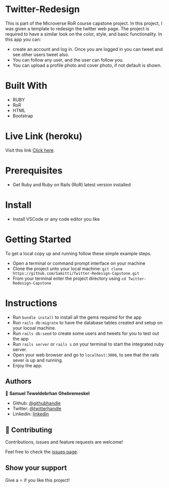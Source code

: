 # Twitter-Redesign 
  This is part of the Microverse RoR course capstone project. In this project, I was given a template to redesign the twitter web page. The project is required to have a similar look on the color, style, and basic functionality. In this app you can:
  - create an account and log in. Once you are logged in you can tweet and see other users tweet also. 
  - You can follow any user, and the user can follow you.
  - You can upload a profile photo and cover photo, if not default is shown. 

# Built With
- RUBY
- RoR 
- HTML
- Bootstrap

# Live Link (heroku)
Visit this link [Click here](https://evening-meadow-83452.herokuapp.com/).

# Prerequisites
- Get Ruby and Ruby on Rails (RoR) latest version installed

# Install
- Install VSCode or any code editor you like

# Getting Started

To get a local copy up and running follow these simple example steps.

- Open a terminal or command prompt interface on your machine
- Clone the project unto your local machine: `git clone https://github.com/Samitti/Twitter-Redesign-Capstone.git`
- From your terminal enter the project directory using `cd Twitter-Redesign-Capstone` 

# Instructions

- Run ` bundle install ` to install all the gems required for the app
- Run ` rails db:migrate ` to have the database tables created and setup on your locoal machine.
- Run `rails db:seed` to create some users and tweets for you to test out the app
- Run ` rails server ` or ` rails s ` on your terminal to start the integrated ruby server.
- Open your web browser and go to ` localhost:3000 `, to see that the rails sever is up and running.
- Enjoy the app.



## Authors

👤 **Samuel Teweldebrhan Ghebremeskel**

- Github: [@githubhandle](https://github.com/Samitti)
- Twitter: [@twitterhandle](https://twitter.com/Samuel63734232)
- Linkedin: [linkedin](https://www.linkedin.com/in/samuel-ghebremeskel-29685811a/)

## 🤝 Contributing

Contributions, issues and feature requests are welcome!

Feel free to check the [issues page](https://github.com/Samitti/Twitter-Redesign-Capstone/issues).

## Show your support

Give a ⭐️ if you like this project!
